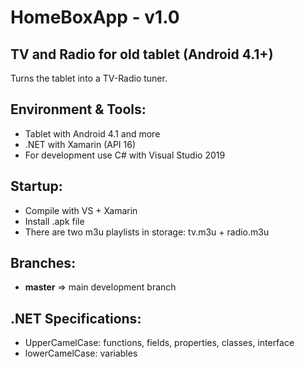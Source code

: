 # HomeBoxApp - v1.0
## TV and Radio for old tablet (Android 4.1+)
Turns the tablet into a TV-Radio tuner.

## Environment & Tools:
- Tablet with Android 4.1 and more
- .NET with Xamarin (API 16)
- For development use C# with Visual Studio 2019

## Startup:
- Compile with VS + Xamarin 
- Install .apk file
- There are two m3u playlists in storage: tv.m3u + radio.m3u

## Branches:
- **master** => main development branch

## .NET Specifications:
- UpperCamelCase: functions, fields, properties, classes, interface
- lowerCamelCase: variables
